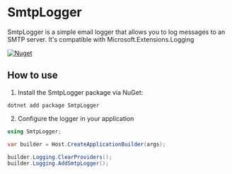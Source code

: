 # SmtpLogger

SmtpLogger is a simple email logger that allows you to log messages to an SMTP server.
It's compatible with Microsoft.Extensions.Logging

[![Nuget](https://img.shields.io/nuget/v/SmtpLogger)](https://www.nuget.org/packages/SmtpLogger)

## How to use

1. Install the SmtpLogger package via NuGet:
```
dotnet add package SmtpLogger
```

2. Configure the logger in your application
```csharp
using SmtpLogger;

var builder = Host.CreateApplicationBuilder(args);

builder.Logging.ClearProviders();
builder.Logging.AddSmtpLogger();
```
